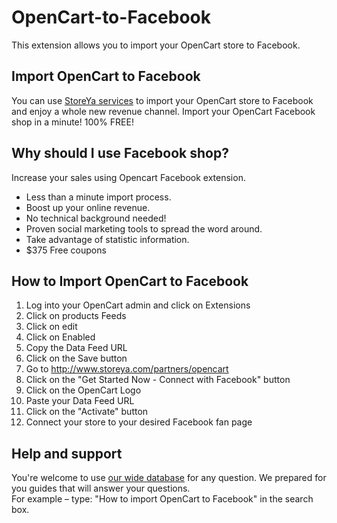 OpenCart-to-Facebook
====================

This extension allows you to import your OpenCart store to Facebook.

Import OpenCart to Facebook
-----------------------------------
You can use [StoreYa services](http://www.storeya.com/partners/opencart) to import your OpenCart store to Facebook and enjoy a whole new revenue channel.
Import your OpenCart Facebook shop in a minute! 100% FREE!

Why should I use Facebook shop?
-----------------------------------
Increase your sales using Opencart Facebook extension.
- Less than a minute import process.
- Boost up your online revenue.
- No technical background needed!
- Proven social marketing tools to spread the word around.
- Take advantage of statistic information.
- $375 Free coupons

How to Import OpenCart to Facebook
----------------------------------
1. Log into your OpenCart admin and click on Extensions
2. Click on products Feeds
3. Click on edit
4. Click on Enabled
5. Copy the Data Feed URL
6. Click on the Save button
7. Go to <http://www.storeya.com/partners/opencart>
8. Click on the "Get Started Now - Connect with Facebook" button
9. Click on the OpenCart Logo
10. Paste your Data Feed URL
11. Click on the "Activate" button
12. Connect your store to your desired Facebook fan page


Help and support
----------------
You're welcome to use [our wide database](http://support.zendesk.com) for any question.
We prepared for you guides that will answer your questions.  
For example – type: "How to import OpenCart to Facebook" in the search box.
